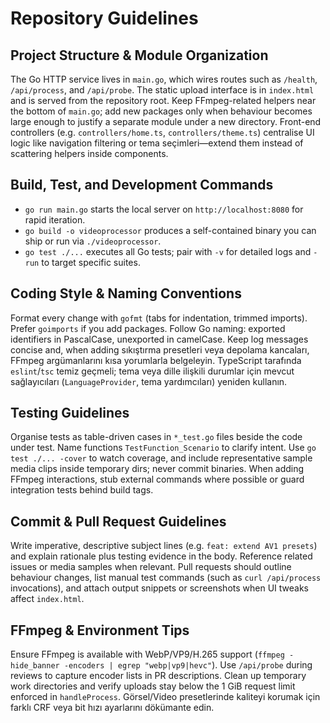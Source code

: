 # Repository Guidelines

## Project Structure & Module Organization
The Go HTTP service lives in `main.go`, which wires routes such as `/health`, `/api/process`, and `/api/probe`. The static upload interface is in `index.html` and is served from the repository root. Keep FFmpeg-related helpers near the bottom of `main.go`; add new packages only when behaviour becomes large enough to justify a separate module under a new directory. Front-end controllers (e.g. `controllers/home.ts`, `controllers/theme.ts`) centralise UI logic like navigation filtering or tema seçimleri—extend them instead of scattering helpers inside components.

## Build, Test, and Development Commands
- `go run main.go` starts the local server on `http://localhost:8080` for rapid iteration.
- `go build -o videoprocessor` produces a self-contained binary you can ship or run via `./videoprocessor`.
- `go test ./...` executes all Go tests; pair with `-v` for detailed logs and `-run` to target specific suites.

## Coding Style & Naming Conventions
Format every change with `gofmt` (tabs for indentation, trimmed imports). Prefer `goimports` if you add packages. Follow Go naming: exported identifiers in PascalCase, unexported in camelCase. Keep log messages concise and, when adding sıkıştırma presetleri veya depolama kancaları, FFmpeg argümanlarını kısa yorumlarla belgeleyin. TypeScript tarafında `eslint`/`tsc` temiz geçmeli; tema veya dille ilişkili durumlar için mevcut sağlayıcıları (`LanguageProvider`, tema yardımcıları) yeniden kullanın.

## Testing Guidelines
Organise tests as table-driven cases in `*_test.go` files beside the code under test. Name functions `TestFunction_Scenario` to clarify intent. Use `go test ./... -cover` to watch coverage, and include representative sample media clips inside temporary dirs; never commit binaries. When adding FFmpeg interactions, stub external commands where possible or guard integration tests behind build tags.

## Commit & Pull Request Guidelines
Write imperative, descriptive subject lines (e.g. `feat: extend AV1 presets`) and explain rationale plus testing evidence in the body. Reference related issues or media samples when relevant. Pull requests should outline behaviour changes, list manual test commands (such as `curl /api/process` invocations), and attach output snippets or screenshots when UI tweaks affect `index.html`.

## FFmpeg & Environment Tips
Ensure FFmpeg is available with WebP/VP9/H.265 support (`ffmpeg -hide_banner -encoders | egrep "webp|vp9|hevc"`). Use `/api/probe` during reviews to capture encoder lists in PR descriptions. Clean up temporary work directories and verify uploads stay below the 1 GiB request limit enforced in `handleProcess`. Görsel/Video presetlerinde kaliteyi korumak için farklı CRF veya bit hızı ayarlarını dökümante edin.
